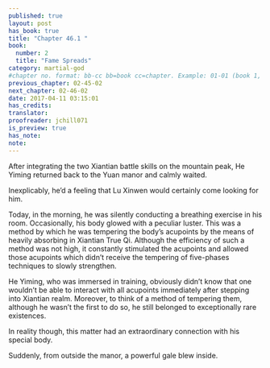 ```yaml
---
published: true
layout: post
has_book: true
title: "Chapter 46.1 "
book:
  number: 2
  title: "Fame Spreads"
category: martial-god
#chapter no. format: bb-cc bb=book cc=chapter. Example: 01-01 (book 1, chapter 1)
previous_chapter: 02-45-02
next_chapter: 02-46-02
date: 2017-04-11 03:15:01 
has_credits:
translator:
proofreader: jchill071
is_preview: true
has_note: 
note: 
---
```

After integrating the two Xiantian battle skills on the mountain peak, He Yiming returned back to the Yuan manor and calmly waited.

Inexplicably, he’d a feeling that Lu Xinwen would certainly come looking for him. 

Today, in the morning, he was silently conducting a breathing exercise in his room. Occasionally, his body glowed with a peculiar luster. This was a method by which he was tempering the body’s acupoints by the means of heavily absorbing in Xiantian True Qi. Although the efficiency of such a method was not high, it constantly stimulated the acupoints and allowed those acupoints which didn’t receive the tempering of five-phases techniques to slowly strengthen.

He Yiming, who was immersed in training, obviously didn’t know that one wouldn’t be able to interact with all acupoints immediately after stepping into Xiantian realm. Moreover, to think of a method of tempering them, although he wasn’t the first to do so, he still belonged to exceptionally rare existences.

In reality though, this matter had an extraordinary connection with his special body. 

Suddenly, from outside the manor, a powerful gale blew inside.
